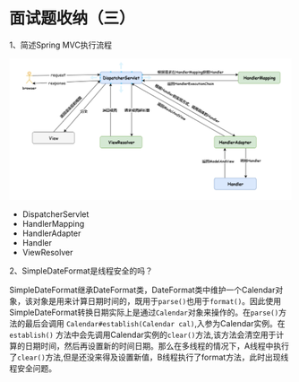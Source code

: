 # 面试题收纳（三）

1、简述Spring MVC执行流程

![Spring MVC执行流程](https://raw.githubusercontent.com/daffupman/markdown-img/master/20191205153529.png)

- DispatcherServlet
- HandlerMapping
- HandlerAdapter
- Handler
- ViewResolver

2、SimpleDateFormat是线程安全的吗？

SimpleDateFormat继承DateFormat类，DateFormat类中维护一个Calendar对象，该对象是用来计算日期时间的，既用于`parse()`也用于`format()`。因此使用SimpleDateFormat转换日期实际上是通过`Calendar`对象来操作的。在`parse()`方法的最后会调用 `Calendar#establish(Calendar cal)`,入参为Calendar实例。在 `establish()` 方法中会先调用Calendar实例的`clear()`方法,该方法会清空用于计算的日期时间，然后再设置新的时间日期。那么在多线程的情况下，A线程中执行了`clear()`方法,但是还没来得及设置新值，B线程执行了format方法，此时出现线程安全问题。